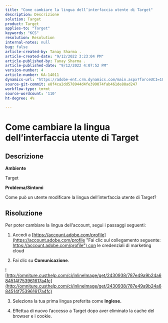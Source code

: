 ```yaml
---
title: "Come cambiare la lingua dell’interfaccia utente di Target"
description: Descrizione
solution: Target
product: Target
applies-to: "Target"
keywords: "KCS"
resolution: Resolution
internal-notes: null
bug: false
article-created-by: Tanay Sharma .
article-created-date: "9/12/2022 3:23:04 PM"
article-published-by: Tanay Sharma .
article-published-date: "9/12/2022 4:07:52 PM"
version-number: 4
article-number: KA-14011
dynamics-url: "https://adobe-ent.crm.dynamics.com/main.aspx?forceUCI=1&pagetype=entityrecord&etn=knowledgearticle&id=85baf5c8-ae32-ed11-9db1-002248086735"
source-git-commit: e8f4ca2dd578944d4fe399074fab461de88ad247
workflow-type: tm+mt
source-wordcount: '110'
ht-degree: 4%

---
```


# Come cambiare la lingua dell’interfaccia utente di Target

## Descrizione


<b>Ambiente</b>

Target



<b>Problema/Sintomi</b>

Come può un utente modificare la lingua dell’interfaccia utente di Target?


## Risoluzione




Per poter cambiare la lingua dell&#39;account, segui i passaggi seguenti:

1. Accedi a [https://account.adobe.com/profile](https://account.adobe.com/profile "Fai clic sul collegamento seguente: https://account.adobe.com/profile") con le credenziali di marketing cloud

2. Fai clic su <b>Comunicazione</b>.

![http://omniture.custhelp.com/ci/inlineImage/get/2430938/787e49a9b24a684514f753961617a4fc](http://omniture.custhelp.com/ci/inlineImage/get/2430938/787e49a9b24a684514f753961617a4fc)

3. Seleziona la tua prima lingua preferita come <b>Inglese.</b>

4. Effettua di nuovo l’accesso a Target dopo aver eliminato la cache del browser e i cookie.


